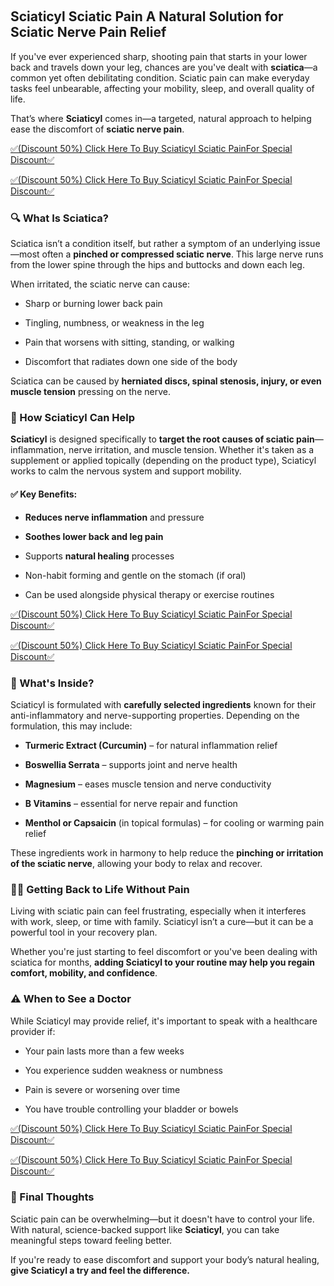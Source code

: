 <p lang="en-US">&nbsp;</p>
<h2 data-start="328" data-end="394"><strong data-start="331" data-end="394">Sciaticyl Sciatic Pain A Natural Solution for Sciatic Nerve Pain Relief</strong></h2>
<p data-start="396" data-end="702">If you've ever experienced sharp, shooting pain that starts in your lower back and travels down your leg, chances are you've dealt with <strong data-start="532" data-end="544">sciatica</strong>&mdash;a common yet often debilitating condition. Sciatic pain can make everyday tasks feel unbearable, affecting your mobility, sleep, and overall quality of life.</p>
<p data-start="704" data-end="826">That&rsquo;s where <strong data-start="717" data-end="730">Sciaticyl</strong> comes in&mdash;a targeted, natural approach to helping ease the discomfort of <strong data-start="803" data-end="825">sciatic nerve pain</strong>.</p>
<p data-start="704" data-end="826"><a href="https://jimgems.com/sciaticyl-sciatic-pain/">✅(Discount 50%) Click Here To Buy Sciaticyl Sciatic PainFor Special Discount✅</a></p>
<p data-start="704" data-end="826"><a href="https://jimgems.com/sciaticyl-sciatic-pain/">✅(Discount 50%) Click Here To Buy Sciaticyl Sciatic PainFor Special Discount✅</a></p>
<h3 data-start="833" data-end="857">🔍 What Is Sciatica?</h3>
<p data-start="859" data-end="1083">Sciatica isn&rsquo;t a condition itself, but rather a symptom of an underlying issue&mdash;most often a <strong data-start="951" data-end="990">pinched or compressed sciatic nerve</strong>. This large nerve runs from the lower spine through the hips and buttocks and down each leg.</p>
<p data-start="1085" data-end="1129">When irritated, the sciatic nerve can cause:</p>
<ul data-start="1130" data-end="1317">
<li data-start="1130" data-end="1164">
<p data-start="1132" data-end="1164">Sharp or burning lower back pain</p>
</li>
<li data-start="1165" data-end="1209">
<p data-start="1167" data-end="1209">Tingling, numbness, or weakness in the leg</p>
</li>
<li data-start="1210" data-end="1264">
<p data-start="1212" data-end="1264">Pain that worsens with sitting, standing, or walking</p>
</li>
<li data-start="1265" data-end="1317">
<p data-start="1267" data-end="1317">Discomfort that radiates down one side of the body</p>
</li>
</ul>
<p data-start="1319" data-end="1436">Sciatica can be caused by <strong data-start="1345" data-end="1413">herniated discs, spinal stenosis, injury, or even muscle tension</strong> pressing on the nerve.</p>
<h3 data-start="1443" data-end="1472">🌿 How Sciaticyl Can Help</h3>
<p data-start="1474" data-end="1764"><strong data-start="1474" data-end="1487">Sciaticyl</strong> is designed specifically to <strong data-start="1516" data-end="1558">target the root causes of sciatic pain</strong>&mdash;inflammation, nerve irritation, and muscle tension. Whether it's taken as a supplement or applied topically (depending on the product type), Sciaticyl works to calm the nervous system and support mobility.</p>
<h4 data-start="1766" data-end="1786">✅ Key Benefits:</h4>
<ul data-start="1787" data-end="2029">
<li data-start="1787" data-end="1832">
<p data-start="1789" data-end="1832"><strong data-start="1789" data-end="1819">Reduces nerve inflammation</strong> and pressure</p>
</li>
<li data-start="1833" data-end="1870">
<p data-start="1835" data-end="1870"><strong data-start="1835" data-end="1870">Soothes lower back and leg pain</strong></p>
</li>
<li data-start="1871" data-end="1911">
<p data-start="1873" data-end="1911">Supports <strong data-start="1882" data-end="1901">natural healing</strong> processes</p>
</li>
<li data-start="1912" data-end="1967">
<p data-start="1914" data-end="1967">Non-habit forming and gentle on the stomach (if oral)</p>
</li>
<li data-start="1968" data-end="2029">
<p data-start="1970" data-end="2029">Can be used alongside physical therapy or exercise routines</p>
</li>
</ul>
<p data-start="704" data-end="826"><a href="https://jimgems.com/sciaticyl-sciatic-pain/">✅(Discount 50%) Click Here To Buy Sciaticyl Sciatic PainFor Special Discount✅</a></p>
<p data-start="704" data-end="826"><a href="https://jimgems.com/sciaticyl-sciatic-pain/">✅(Discount 50%) Click Here To Buy Sciaticyl Sciatic PainFor Special Discount✅</a></p>
<h3 data-start="2036" data-end="2057">🧪 What's Inside?</h3>
<p data-start="2059" data-end="2237">Sciaticyl is formulated with <strong data-start="2088" data-end="2122">carefully selected ingredients</strong> known for their anti-inflammatory and nerve-supporting properties. Depending on the formulation, this may include:</p>
<ul data-start="2239" data-end="2581">
<li data-start="2239" data-end="2308">
<p data-start="2241" data-end="2308"><strong data-start="2241" data-end="2272">Turmeric Extract (Curcumin)</strong> &ndash; for natural inflammation relief</p>
</li>
<li data-start="2309" data-end="2368">
<p data-start="2311" data-end="2368"><strong data-start="2311" data-end="2332">Boswellia Serrata</strong> &ndash; supports joint and nerve health</p>
</li>
<li data-start="2369" data-end="2432">
<p data-start="2371" data-end="2432"><strong data-start="2371" data-end="2384">Magnesium</strong> &ndash; eases muscle tension and nerve conductivity</p>
</li>
<li data-start="2433" data-end="2493">
<p data-start="2435" data-end="2493"><strong data-start="2435" data-end="2449">B Vitamins</strong> &ndash; essential for nerve repair and function</p>
</li>
<li data-start="2494" data-end="2581">
<p data-start="2496" data-end="2581"><strong data-start="2496" data-end="2520">Menthol or Capsaicin</strong> (in topical formulas) &ndash; for cooling or warming pain relief</p>
</li>
</ul>
<p data-start="2583" data-end="2725">These ingredients work in harmony to help reduce the <strong data-start="2636" data-end="2683">pinching or irritation of the sciatic nerve</strong>, allowing your body to relax and recover.</p>
<h3 data-start="2732" data-end="2775">🚶&zwj;♂️ Getting Back to Life Without Pain</h3>
<p data-start="2777" data-end="2968">Living with sciatic pain can feel frustrating, especially when it interferes with work, sleep, or time with family. Sciaticyl isn&rsquo;t a cure&mdash;but it can be a powerful tool in your recovery plan.</p>
<p data-start="2970" data-end="3158">Whether you're just starting to feel discomfort or you've been dealing with sciatica for months, <strong data-start="3067" data-end="3157">adding Sciaticyl to your routine may help you regain comfort, mobility, and confidence</strong>.</p>
<h3 data-start="3165" data-end="3192">⚠️ When to See a Doctor</h3>
<p data-start="3194" data-end="3284">While Sciaticyl may provide relief, it's important to speak with a healthcare provider if:</p>
<ul data-start="3285" data-end="3469">
<li data-start="3285" data-end="3326">
<p data-start="3287" data-end="3326">Your pain lasts more than a few weeks</p>
</li>
<li data-start="3327" data-end="3373">
<p data-start="3329" data-end="3373">You experience sudden weakness or numbness</p>
</li>
<li data-start="3374" data-end="3415">
<p data-start="3376" data-end="3415">Pain is severe or worsening over time</p>
</li>
<li data-start="3416" data-end="3469">
<p data-start="3418" data-end="3469">You have trouble controlling your bladder or bowels</p>
</li>
</ul>
<p data-start="704" data-end="826"><a href="https://jimgems.com/sciaticyl-sciatic-pain/">✅(Discount 50%) Click Here To Buy Sciaticyl Sciatic PainFor Special Discount✅</a></p>
<p data-start="704" data-end="826"><a href="https://jimgems.com/sciaticyl-sciatic-pain/">✅(Discount 50%) Click Here To Buy Sciaticyl Sciatic PainFor Special Discount✅</a></p>
<h3 data-start="3476" data-end="3497">💬 Final Thoughts</h3>
<p data-start="3499" data-end="3683">Sciatic pain can be overwhelming&mdash;but it doesn't have to control your life. With natural, science-backed support like <strong data-start="3616" data-end="3629">Sciaticyl</strong>, you can take meaningful steps toward feeling better.</p>
<p data-start="3685" data-end="3810">If you're ready to ease discomfort and support your body&rsquo;s natural healing, <strong data-start="3761" data-end="3810">give Sciaticyl a try and feel the difference.</strong></p>
<p lang="en-US">&nbsp;</p>
